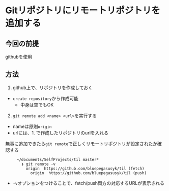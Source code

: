 # Gitリポジトリにリモートリポジトリを追加する

## 今回の前提
githubを使用

## 方法
1. github上で、リポジトリを作成しておく
- `create repository`から作成可能
  - 中身は空でもOK
  
2. `git remote add <name> <url>`を実行する
- nameは原則`origin`
- urlには、1. で作成したリポジトリのurlを入れる

無事に追加できたら`git remote`で正しくリモートリポジトリが設定されたか確認する
```
     ~/documents/SelfProjects/til master*
       ❯ git remote -v
         origin  https://github.com/bluepegasusyk/til (fetch)
           origin  https://github.com/bluepegasusyk/til (push)
```

- `-v`オプションをつけることで、fetch/push両方の対応するURLが表示される
